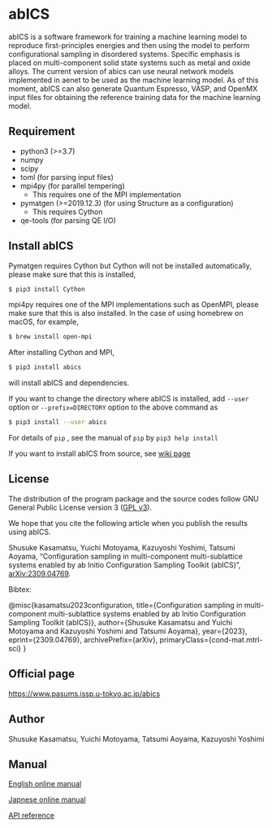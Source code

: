 # abICS
abICS is a software framework for training a machine learning model to
reproduce first-principles energies and then using the model to perform
configurational sampling in disordered systems.
Specific emphasis is placed on multi-component solid state systems such as metal and oxide alloys.
The current version of abics can use neural network models implemented in aenet to be used as 
the machine learning model. As of this moment, abICS can also generate Quantum Espresso, VASP, 
and OpenMX input files for obtaining the reference training data for the machine learning model.

## Requirement

- python3 (>=3.7)
- numpy
- scipy
- toml (for parsing input files)
- mpi4py (for parallel tempering)
  - This requires one of the MPI implementation
- pymatgen (>=2019.12.3) (for using Structure as a configuration)
  - This requires Cython
- qe-tools (for parsing QE I/O)

## Install abICS

Pymatgen requires Cython but Cython will not be installed automatically,
please make sure that this is installed,

``` bash
$ pip3 install Cython
```

mpi4py requires one of the MPI implementations such as OpenMPI,
please make sure that this is also installed.
In the case of using homebrew on macOS, for example,

``` bash
$ brew install open-mpi
```

After installing Cython and MPI,

``` bash
$ pip3 install abics
```

will install abICS and dependencies.

If you want to change the directory where abICS is installed,
add `--user` option or `--prefix=DIRECTORY` option to the above command as

``` bash
$ pip3 install --user abics
```

For details of `pip` , see the manual of `pip` by `pip3 help install`

If you want to install abICS from source, see [wiki page](https://github.com/issp-center-dev/abICS/wiki/Install)

## License

The distribution of the program package and the source codes follow GNU General Public License version 3 ([GPL v3](http://www.gnu.org/licenses/gpl-3.0.en.html)). 

We hope that you cite the following article when you publish the results using abICS.

Shusuke Kasamatsu, Yuichi Motoyama, Kazuyoshi Yoshimi, Tatsumi Aoyama, “Configuration sampling in multi-component multi-sublattice systems enabled by ab Initio Configuration Sampling Toolkit (abICS)”, [arXiv:2309.04769](https://arxiv.org/abs/2309.04769).

Bibtex:

@misc{kasamatsu2023configuration,
title={Configuration sampling in multi-component multi-sublattice systems enabled by ab Initio Configuration Sampling Toolkit (abICS)},
author={Shusuke Kasamatsu and Yuichi Motoyama and Kazuyoshi Yoshimi and Tatsumi Aoyama},
year={2023},
eprint={2309.04769},
archivePrefix={arXiv},
primaryClass={cond-mat.mtrl-sci}
}

## Official page

https://www.pasums.issp.u-tokyo.ac.jp/abics

## Author

Shusuke Kasamatsu, Yuichi Motoyama, Tatsumi Aoyama, Kazuyoshi Yoshimi

## Manual

[English online manual](https://issp-center-dev.github.io/abICS/docs/master/en/html/index.html)

[Japnese online manual](https://issp-center-dev.github.io/abICS/docs/master/ja/html/index.html)

[API reference](https://issp-center-dev.github.io/abICS/docs/api/master/html/index.html)
